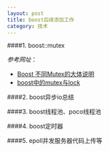 ```yaml
---
layout: post
title: boost后续添加工作
category: 技术
---
```


####1. boost::mutex

*参考网址*：
* [Boost 不同Mutex的大体说明](http://www.cppblog.com/ming81/archive/2012/07/18/184028.html "Mutex")
* [boost中的mutex与lock](http://blog.csdn.net/zp373860147/article/details/8186724 "Mutex")

####2. boost异步io总结

####3. boost线程池、poco线程池

####4. boost定时器

####5. epoll并发服务器代码上传等

